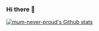 ### Hi there 👋

[![mum-never-proud's Github stats](https://github-readme-stats.vercel.app/api?username=mum-never-proud&show_icons=true)](https://github.com/anuraghazra/github-readme-stats)
